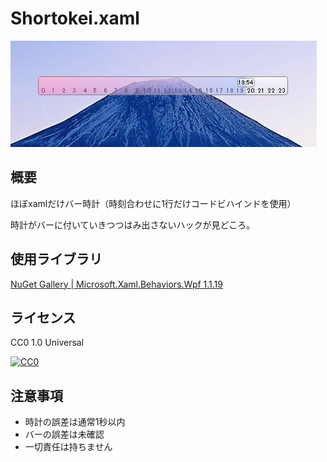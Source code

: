 # Shortokei.xaml
![アプリスクリーンショット](AppImage.png)

## 概要
ほぼxamlだけバー時計（時刻合わせに1行だけコードビハインドを使用）

時計がバーに付いていきつつはみ出さないハックが見どころ。

## 使用ライブラリ
[NuGet Gallery | Microsoft.Xaml.Behaviors.Wpf 1.1.19](https://www.nuget.org/packages/Microsoft.Xaml.Behaviors.Wpf/1.1.19?_src=template)


## ライセンス
CC0 1.0 Universal

[![CC0](http://i.creativecommons.org/p/zero/1.0/88x31.png)](LICENSE)

## 注意事項
* 時計の誤差は通常1秒以内
* バーの誤差は未確認
* 一切責任は持ちません